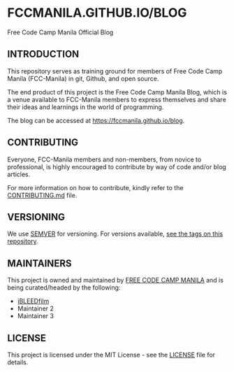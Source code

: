 # FCCMANILA.GITHUB.IO/BLOG
Free Code Camp Manila Official Blog

## INTRODUCTION
This repository serves as training ground for members of Free Code Camp Manila (FCC-Manila) in git, Github, and open source.

The end product of this project is the Free Code Camp Manila Blog, which is a venue available to FCC-Manila members to express themselves and share their ideas and learnings in the world of programming.

The blog can be accessed at https://fccmanila.github.io/blog.

## CONTRIBUTING
Everyone, FCC-Manila members and non-members, from novice to professional, is highly encouraged to contribute by way of code and/or blog articles.

For more information on how to contribute, kindly refer to the [CONTRIBUTING.md](CONTRIBUTING.md) file.

## VERSIONING
We use [SEMVER](http://www.semver.org) for versioning. For versions available, [see the tags on this repository](https://github.com/FCCManila/blog/tags).

## MAINTAINERS
This project is owned and maintained by [FREE CODE CAMP MANILA](https://www.facebook.com/groups/free.code.camp.manila) and is being curated/headed by the following:

- [iBLEEDfilm](http://github.com/ibleedfilm)
- Maintainer 2
- Maintainer 3

## LICENSE
This project is licensed under the MIT License - see the [LICENSE](LICENSE) file for details.
